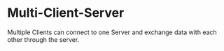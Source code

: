 # Multi-Client-Server
Multiple Clients can connect to one Server and exchange data with each other through the server.
